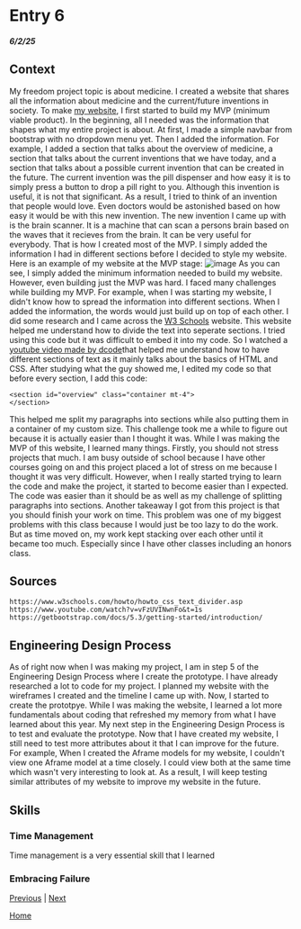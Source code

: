# Entry 6
##### 6/2/25

## Context

My freedom project topic is about medicine. I created a website that shares all the information about medicine and the current/future inventions in society. To make [my website](https://mohameda4333.github.io/sep10-freedom-project/), I first started to build my MVP (minimum viable product). In the beginning, all I needed was the information that shapes what my entire project is about. At first, I made a simple navbar from bootstrap with no dropdown menu yet. Then I added the information. For example, I added a section that talks about the overview of medicine, a section that talks about the current inventions that we have today, and a section that talks about a possible current invention that can be created in the future. The current invention was the pill dispenser and how easy it is to simply press a button to drop a pill right to you. Although this invention is useful, it is not that significant. As a result, I tried to think of an invention that people would love. Even doctors would be astonished based on how easy it would be with this new invention. The new invention I came up with is the brain scanner. It is a machine that can scan a persons brain based on the waves that it recieves from the brain. It can be very useful for everybody. That is how I created most of the MVP. I simply added the information I had in different sections before I decided to style my website. Here is an example of my website at the MVP stage: 
![image](https://github.com/user-attachments/assets/9711656c-be45-48a3-88d9-da24056f2d0a)
As you can see, I simply added the minimum information needed to build my website. However, even building just the MVP was hard. I faced many challenges while building my MVP. For example, when I was starting my website, I didn't know how to spread the information into different sections. When I added the information, the words would just build up on top of each other. I did some research and I came across the [W3 Schools](https://www.w3schools.com/howto/howto_css_text_divider.asp) website. This website helped me understand how to divide the text into seperate sections. I tried using this code but it was difficult to embed it into my code. So I watched a [youtube video made by dcode](https://www.youtube.com/watch?v=vFzUVINwnFo&t=1s)that helped me understand how to have different sections of text as it mainly talks about the basics of HTML and CSS. After studying what the guy showed me, I edited my code so that before every section, I add this code:
```
<section id="overview" class="container mt-4">
</section>
```
This helped me split my paragraphs into sections while also putting them in a container of my custom size. This challenge took me a while to figure out because it is actually easier than I thought it was. While I was making the MVP of this website, I learned many things. Firstly, you should not stress projects that much. I am busy outside of school because I have other courses going on and this project placed a lot of stress on me because I thought it was very difficult. However, when I really started trying to learn the code and make the project, it started to become easier than I expected. The code was easier than it should be as well as my challenge of splitting paragraphs into sections. Another takeaway I got from this project is that you should finish your work on time. This problem was one of my biggest problems with this class because I would just be too lazy to do the work. But as time moved on, my work kept stacking over each other until it became too much. Especially since I have other classes including an honors class.

## Sources

```
https://www.w3schools.com/howto/howto_css_text_divider.asp
https://www.youtube.com/watch?v=vFzUVINwnFo&t=1s
https://getbootstrap.com/docs/5.3/getting-started/introduction/
```

## Engineering Design Process

As of right now when I was making my project, I am in step 5 of the Engineering Design Process where I create the prototype. I have already researched a lot to code for my project. I planned my website with the wireframes I created and the timeline I came up with. Now, I started to create the prototpye. While I was making the website, I learned a lot more fundamentals about coding that refreshed my memory from what I have learned about this year. My next step in the Engineering Design Process is to test and evaluate the prototype. Now that I have created my website, I still need to test more attributes about it that I can improve for the future. For example, When I created the Aframe models for my website, I couldn't view one Aframe model at a time closely. I could view both at the same time which wasn't very interesting to look at. As a result, I will keep testing similar attributes of my website to improve my website in the future.

## Skills

### Time Management

Time management is a very essential skill that I learned 
### Embracing Failure



[Previous](entry05.md) | [Next](entry07.md)

[Home](../README.md)
